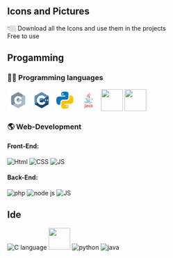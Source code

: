 ## Icons and Pictures
👇🏼 Download all the Icons and use them in the projects <br/>
Free to use

## Progamming


###  👨‍💻  Programming languages

<p align='left'>
<img src="https://github.com/MYasirMughal/Logos/blob/main/Programming-Languages/c.svg" alt="C language" height="50" width="50" />
<img src="https://github.com/MYasirMughal/Logos/blob/main/Programming-Languages/c++.svg" alt="C++ language" height="50" width="50" /> 
<img src="https://github.com/MYasirMughal/Logos/blob/main/Programming-Languages/python.svg" alt="python" height="50" width="50" /> 
<img src="https://github.com/MYasirMughal/Logos/blob/main/Programming-Languages/java.svg" alt="java" height="50" width="50" /> 
<img src="" alt="" height="50" width="50" /> 
<img src="" alt="" height="50" width="50" /> 

</p>

### 🌎 Web-Development
#### Front-End:

<p align='left'>
<img src="" alt="Html" height="50" width="50" />
<img src="" alt="CSS" height="50" width="50" />
<img src="" alt="JS" height="50" width="50" /> 

</p>

#### Back-End:

<p align='left'>
<img src="" alt="php" height="50" width="50" />
<img src="" alt="node js" height="50" width="50" />
<img src="" alt="JS" height="50" width="50" /> 

</p>

## Ide


<p align='left'>
<img src="" alt="C language" height="50" width="50" />
<img src="" height="50" width="50" /> 
<img src="" alt="python" height="50" width="50" /> 
<img src="" alt="java" height="50" width="50" /> 


</p>
